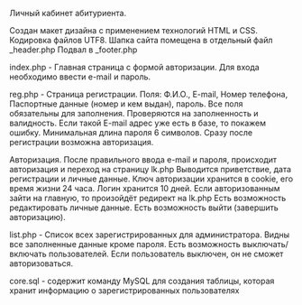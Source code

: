 Личный кабинет абитуриента.

Создан макет дизайна с применением технологий HTML и CSS.
Кодировка файлов UTF8.
Шапка сайта помещена в отдельный файл _header.php
Подвал в _footer.php

index.php - Главная страница с формой авторизации.
Для входа необходимо ввести e-mail и пароль.

reg.php - Страница регистрации.
Поля: Ф.И.О., E-mail, Номер телефона, Паспортные данные (номер и кем выдан), пароль.
Все поля обязательны для заполнения. Проверяются на заполненность и валидность.
Если такой E-mail адрес уже есть в базе, то покажем ошибку.
Минимальная длина пароля 6 символов.
Сразу после регистрации возможна авторизация.

Авторизация.
После правильного ввода e-mail и пароля, происходит авторизация и переход на страницу lk.php
Выводится приветствие, дата регистрации и личные данные.
Ключ авторизации хранится в cookie, его время жизни 24 часа. Логин хранится 10 дней.
Если авторизованным зайти на главную, то произойдёт редирект на lk.php
Есть возможность редактировать личные данные.
Есть возможность выйти (завершить авторизацию).

list.php - Список всех зарегистрированных для администратора.
Видны все заполненные данные кроме пароля.
Есть возможность выключать/включать пользователей.
Если пользователь выключен, он не сможет авторизоваться.

core.sql - содержит команду MySQL для создания таблицы, которая
хранит информацию о зарегистрированных пользователях
